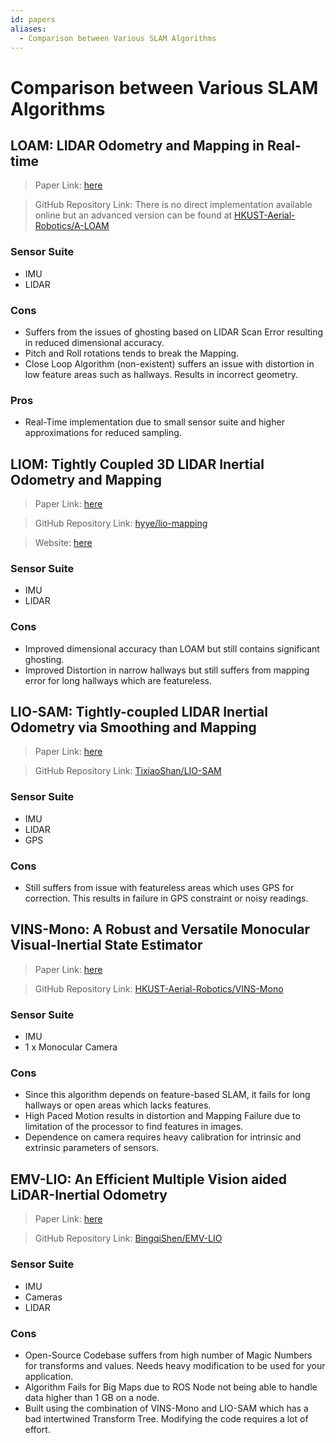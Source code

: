```yaml
---
id: papers
aliases:
  - Comparison between Various SLAM Algorithms
---
```


# Comparison between Various SLAM Algorithms

## LOAM: LIDAR Odometry and Mapping in Real-time

> Paper Link: [here](https://www.ri.cmu.edu/pub_files/2014/7/Ji_LidarMapping_RSS2014_v8.pdf)

> GitHub Repository Link: There is no direct implementation available online but an advanced version can be found at [HKUST-Aerial-Robotics/A-LOAM](https://github.com/HKUST-Aerial-Robotics/A-LOAM)

### Sensor Suite

- IMU
- LIDAR

### Cons

- Suffers from the issues of ghosting based on LIDAR Scan Error resulting in reduced dimensional accuracy.
- Pitch and Roll rotations tends to break the Mapping.
- Close Loop Algorithm (non-existent) suffers an issue with distortion in low feature areas such as hallways. Results in incorrect geometry.

### Pros

- Real-Time implementation due to small sensor suite and higher approximations for reduced sampling.


## LIOM: Tightly Coupled 3D LIDAR Inertial Odometry and Mapping

> Paper Link: [here](https://arxiv.org/abs/1904.06993)

> GitHub Repository Link: [hyye/lio-mapping](https://github.com/hyye/lio-mapping)

> Website: [here](https://sites.google.com/view/lio-mapping)

### Sensor Suite

- IMU
- LIDAR

### Cons

- Improved dimensional accuracy than LOAM but still contains significant ghosting.
- Improved Distortion in narrow hallways but still suffers from mapping error for long hallways which are featureless.

##  LIO-SAM: Tightly-coupled LIDAR Inertial Odometry via Smoothing and Mapping

> Paper Link: [here](https://ieeexplore.ieee.org/document/9341176)

> GitHub Repository Link: [TixiaoShan/LIO-SAM](https://github.com/TixiaoShan/LIO-SAM)

### Sensor Suite

- IMU
- LIDAR
- GPS

### Cons

- Still suffers from issue with featureless areas which uses GPS for correction. This results in failure in GPS constraint or noisy readings.

## VINS-Mono: A Robust and Versatile Monocular Visual-Inertial State Estimator

> Paper Link: [here](https://ieeexplore.ieee.org/document/8421746)

> GitHub Repository Link: [HKUST-Aerial-Robotics/VINS-Mono](https://github.com/HKUST-Aerial-Robotics/VINS-Mono)

### Sensor Suite

- IMU
- 1 x Monocular Camera

### Cons

- Since this algorithm depends on feature-based SLAM, it fails for long hallways or open areas which lacks features.
- High Paced Motion results in distortion and Mapping Failure due to limitation of the processor to find features in images.
- Dependence on camera requires heavy calibration for intrinsic and extrinsic parameters of sensors.

## EMV-LIO: An Efficient Multiple Vision aided LiDAR-Inertial Odometry

> Paper Link: [here](https://arxiv.org/abs/2302.00216)

> GitHub Repository Link: [BingqiShen/EMV-LIO](https://github.com/BingqiShen/EMV-LIO)

### Sensor Suite

- IMU
- Cameras
- LIDAR

### Cons

- Open-Source Codebase suffers from high number of Magic Numbers for transforms and values. Needs heavy modification to be used for your application.
- Algorithm Fails for Big Maps due to ROS Node not being able to handle data higher than 1 GB on a node. 
- Built using the combination of VINS-Mono and LIO-SAM which has a bad intertwined Transform Tree. Modifying the code requires a lot of effort.
